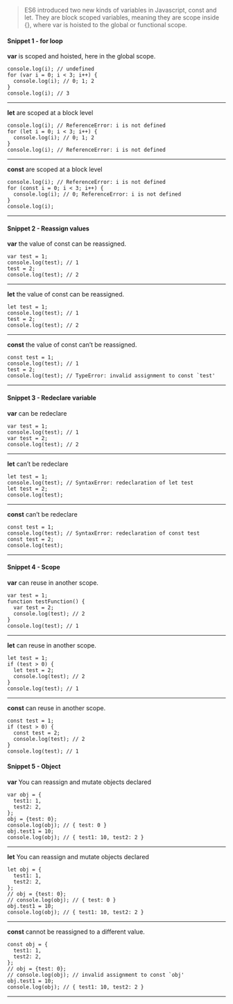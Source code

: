 > ES6 introduced two new kinds of variables in Javascript, const and let. They are block scoped variables, meaning they are scope inside {}, where var is hoisted to the global or functional scope.

#### Snippet 1 - for loop
**var** is scoped and hoisted, here in the global scope.
```
console.log(i); // undefined
for (var i = 0; i < 3; i++) {
  console.log(i); // 0; 1; 2
}
console.log(i); // 3
```
------------
**let** are scoped at a block
level
```
console.log(i); // ReferenceError: i is not defined
for (let i = 0; i < 3; i++) {
  console.log(i); // 0; 1; 2
}
console.log(i); // ReferenceError: i is not defined
```
--------------
**const** are scoped at a block
level
```
console.log(i); // ReferenceError: i is not defined
for (const i = 0; i < 3; i++) {
  console.log(i); // 0; ReferenceError: i is not defined
}
console.log(i);
```
---
#### Snippet 2 - Reassign values
**var** the value of const can be reassigned.
```
var test = 1;
console.log(test); // 1
test = 2;
console.log(test); // 2
```
------------

**let**  the value of const can be reassigned.
```
let test = 1;
console.log(test); // 1
test = 2;
console.log(test); // 2
```
---------------

**const** the value of const can’t be reassigned.
```
const test = 1;
console.log(test); // 1
test = 2;
console.log(test); // TypeError: invalid assignment to const `test'
```

------------------------------------------------------------------------------------------
#### Snippet 3 - Redeclare variable
**var** can be redeclare
```
var test = 1;
console.log(test); // 1
var test = 2;
console.log(test); // 2
```
------------

**let** can’t be redeclare
```
let test = 1;
console.log(test); // SyntaxError: redeclaration of let test
let test = 2;
console.log(test);
```
--------------
**const** can’t be redeclare
```
const test = 1;
console.log(test); // SyntaxError: redeclaration of const test
const test = 2;
console.log(test);
```
---
#### Snippet 4 - Scope
**var** can reuse in another scope.
```
var test = 1;
function testFunction() {
  var test = 2;
  console.log(test); // 2
}
console.log(test); // 1
```
-------------
**let** can reuse in another scope.
```
let test = 1;
if (test > 0) {
  let test = 2;
  console.log(test); // 2
}
console.log(test); // 1
```
------------
**const** can reuse in another scope.
```
const test = 1;
if (test > 0) {
  const test = 2;
  console.log(test); // 2
}
console.log(test); // 1
```
#### Snippet 5 - Object
**var** You can reassign and mutate objects declared 
```
var obj = {
  test1: 1,
  test2: 2,
};
obj = {test: 0};
console.log(obj); // { test: 0 }
obj.test1 = 10;
console.log(obj); // { test1: 10, test2: 2 }
```
-------------

**let** You can reassign and mutate objects declared 
```
let obj = {
  test1: 1,
  test2: 2,
};
// obj = {test: 0};
// console.log(obj); // { test: 0 }
obj.test1 = 10;
console.log(obj); // { test1: 10, test2: 2 }
```
---
**const** cannot be reassigned to a different value.
```
const obj = {
  test1: 1,
  test2: 2,
};
// obj = {test: 0};
// console.log(obj); // invalid assignment to const `obj'
obj.test1 = 10;
console.log(obj); // { test1: 10, test2: 2 }
```
---
